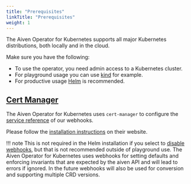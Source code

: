 ```yaml
---
title: "Prerequisites"
linkTitle: "Prerequisites"
weight: 1
---
```


The Aiven Operator for Kubernetes supports all major Kubernetes distributions, both locally and in the cloud.

Make sure you have the following:

- To use the operator, you need admin access to a Kubernetes cluster.
- For playground usage you can use [kind](https://kind.sigs.k8s.io/) for example.
- For productive usage [Helm](https://helm.sh) is recommended.

## [Cert Manager](https://cert-manager.io/)

The Aiven Operator for Kubernetes uses `cert-manager` to configure the [service reference](https://kubernetes.io/docs/reference/access-authn-authz/extensible-admission-controllers/#service-reference) of our webhooks.

Please follow the [installation instructions](https://cert-manager.io/docs/installation/helm/) on their website.

!!! note
    This is not required in the Helm installation if you select to [disable webhooks](./helm.md),
    but that is not recommended outside of playground use.
    The Aiven Operator for Kubernetes uses webhooks for setting defaults
    and enforcing invariants that are expected by the aiven API and will lead to errors if ignored.
    In the future webhooks will also be used for conversion and supporting multiple CRD versions.

